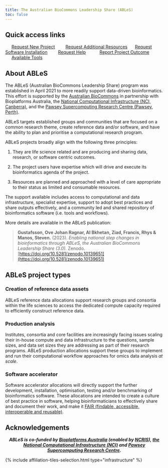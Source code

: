 ```yaml
---
title: The Australian BioCommons Leadership Share (ABLeS)
toc: false
---
```


## Quick access links

<div class="grid gap-2" style="box-sizing: content-box;">
    <a class="btn btn-primary col-lg-5 col-xl-3 col-xxl-3 col-md-5 col-sm-8 col-8" href="https://docs.google.com/forms/d/e/1FAIpQLSf9UVEuhbAsbvVzTEvvE9mLoietryb7e3sDmv74Xhl-1YWj2Q/viewform?usp=sf_link" style="margin:10px;  padding:10px;">Request New Project</a>
    <a class="btn btn-primary col-lg-5 col-xl-3 col-xxl-3 col-md-5 col-sm-8 col-8" href="https://docs.google.com/forms/d/e/1FAIpQLSfzHJajEKTnGuYWb1gLRR2nlUExLIRM7qSGy_hhbiCKB3KX2Q/viewform?usp=sf_link" style="margin:10px;  padding: 10px 0px 10px 0px;">Request Additional Resources</a>
    <a class="btn btn-primary col-lg-5 col-xl-3 col-xxl-3 col-md-5 col-sm-8 col-8" href="https://docs.google.com/forms/d/e/1FAIpQLScpiyqERdxw6gMxjlq_CkiI3qvJ60YaeWHKTJChMjcnv8aBBA/viewform?usp=sf_link" style="margin:10px;  padding: 10px 0px 10px 0px;"> Request Software Installation</a>
    <a class="btn btn-primary col-lg-5 col-xl-3 col-xxl-3 col-md-5 col-sm-8 col-8" href="https://docs.google.com/forms/d/e/1FAIpQLSere1PvgPEuJkpvQUk1-11C88IAeQNQKEUFc-Qgbn5GgKK2jw/viewform?usp=sf_link" style="margin:10px;  padding:10px;">Request Help</a>
    <a class="btn btn-primary col-lg-5 col-xl-3 col-xxl-3 col-md-5 col-sm-8 col-8" href="https://docs.google.com/forms/d/e/1FAIpQLSdO1w-RY8OexUBwJx8BHNMwSRNPA3_-5r6pefdQW8ancbKZqw/viewform?usp=sf_link" style="margin:10px;  padding:10px;">Report Project Outcome</a>
    <a class="btn btn-primary col-lg-5 col-xl-3 col-xxl-3 col-md-5 col-sm-8 col-8" href="/ables/resources/#shared-repository-of-tools-and-software" style="margin:10px;  padding:10px;">Available Tools</a>
</div>

## About ABLeS

The ABLeS (Australian BioCommons Leadership Share) program was established in April 2021 to more readily support data-driven bioinformatics. This effort is supported by the [Australian BioCommons](https://www.biocommons.org.au/) in partnership with Bioplatforms Australia, the [National Computational Infrastructure (NCI, Canberra)](https://nci.org.au/), and the [Pawsey Supercomputing Research Centre (Pawsey, Perth)](https://pawsey.org.au/). 

ABLeS targets established groups and communities that are focused on a common research theme, create reference data and/or software, and have the ability to plan and prioritise a computational research program.

ABLeS projects broadly align with the following three principles:

1. They are life science related and are producing and sharing data, research, or software centric outcomes.

2. The project users have expertise which will drive and execute its bioinformatics agenda of the project.

3. Resources are planned and approached with a level of care appropriate to their status as limited and consumable resources.

The support available includes access to computational and data infrastructure, specialist expertise, support to adopt best practices and share outputs effectively, and a community led and shared repository of bioinformatics software (i.e. tools and workflows).

More details are available in the ABLeS publication:

> **Gustafsson, Ove Johan Ragnar, Al Bkhetan, Ziad, Francis, Rhys & Manos, Steven.** (2023). *Enabling national step changes in bioinformatics through ABLeS, the Australian BioCommons Leadership Share (3.0).* Zenodo. [https://doi.org/10.5281/zenodo.10139651](https://doi.org/10.5281/zenodo.10139651)


## ABLeS project types

### Creation of reference data assets

ABLeS reference data allocations support research groups and consortia within the life sciences to access the dedicated compute capacity required to efficiently construct reference data.

### Production analysis

Institutes, consortia and core facilities are increasingly facing issues scaling their in-house compute and data infrastructure to the questions, sample sizes, and data set sizes they are addressing as part of their research programs. ABLeS production allocations support these groups to implement and run their computational workflow approaches for omics data analysis *at scale*.

### Software accelerator

Software accelerator allocations will directly support the further development, installation, optimisation, testing and/or benchmarking of bioinformatics software. These allocations are intended to create a culture of best practice in software, helping bioinformaticians to effectively share and document their work, and make it [FAIR (findable, accessible, interoperable and reusable)](https://doi.org/10.1038/s41597-022-01710-x).


## Acknowledgements

<p style="text-align: center;">
<strong><em>ABLeS is co-funded by <a href="https://bioplatforms.com/biocommons/">Bioplatforms Australia</a> (enabled by <a href="https://www.dese.gov.au/ncris">NCRIS</a>), <a href="https://nci.org.au/">the National Computational Infrastructure (NCI)</a> and <a href="https://pawsey.org.au/">Pawsey Supercomputing Research Centre</a>.
</em></strong>
</p>

{% include affiliation-tiles-selection.html type="infrastructure" %}


